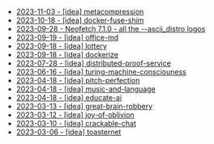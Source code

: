 * [2023-11-03 - [idea] metacompression](11/metacompression)
* [2023-10-18 - [idea] docker-fuse-shim](10/docker-fuse-shim)
* [2023-09-28 - Neofetch 7.1.0 - all the --ascii_distro logos](https://youtu.be/ONzEwlrs7A0)
* [2023-09-19 - [idea] office-md](09/office-md)
* [2023-09-18 - [idea] lottery](09/lottery)
* [2023-09-18 - [idea] dockerize](09/dockerize)
* [2023-07-28 - [idea] distributed-proof-service](07/distributed-proof-service)
* [2023-06-16 - [idea] turing-machine-consciouness](06/turing-machine-consciouness)
* [2023-04-18 - [idea] pitch-perfection](04/pitch-perfection)
* [2023-04-18 - [idea] music-and-language](04/music-and-language)
* [2023-04-18 - [idea] educate-ai](04/educate-ai)
* [2023-03-13 - [idea] great-brain-robbery](03/great-brain-robbery)
* [2023-03-12 - [idea] joy-of-oblivion](03/joy-of-oblivion)
* [2023-03-10 - [idea] crackable-chat](03/crackable-chat)
* [2023-03-06 - [idea] toasternet](03/toasternet)
